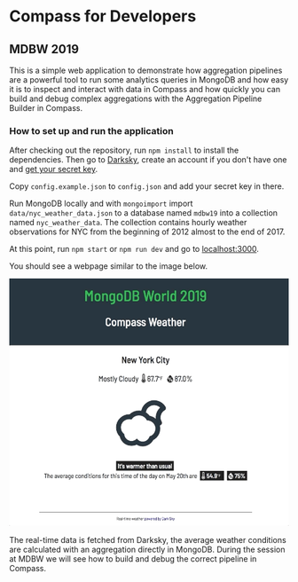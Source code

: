 # Compass for Developers
## MDBW 2019

This is a simple web application to demonstrate how aggregation pipelines are a powerful tool to run some analytics queries
in MongoDB and how easy it is to inspect and interact with data in Compass and how quickly you can build and debug complex
aggregations with the Aggregation Pipeline Builder in Compass.

### How to set up and run the application

After checking out the repository, run `npm install` to install the dependencies. Then go to [Darksky](https://darksky.net), create an account if you don't have one and [get your secret key](https://darksky.net/dev/account).

Copy `config.example.json` to `config.json` and add your secret key in there.

Run MongoDB locally and with `mongoimport` import `data/nyc_weather_data.json` to a database named `mdbw19` into a collection named `nyc_weather_data`. The collection contains hourly weather observations for NYC from the beginning of 2012 almost to the end of 2017.

At this point, run `npm start` or `npm run dev` and go to [localhost:3000](http://localhost:3000/).

You should see a webpage similar to the image below.

![screenshot](./assets/compass-weather.gif)

The real-time data is fetched from Darksky, the average weather conditions are calculated with an aggregation directly in MongoDB. During the session at MDBW we will see how to build and debug the correct pipeline in Compass.